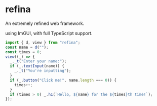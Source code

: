# refina

An extremely refined web framework.

using ImGUI, with full TypeScript support.

```typescript
import { d, view } from "refina";
const name = d("");
const times = 0;
view((_) => {
  _._t("Enter your name:");
  if (_.textInput(name)) {
    _._t("You're inputting");
  }
  if (_.button("Click me!", name.length === 0)) {
    times++;
  }
  if (times > 0) _.h1(`Hello, ${name} for the ${times}th time!`);
});
```
